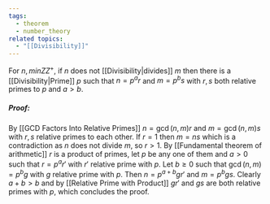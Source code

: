```yaml
---
tags:
  - theorem
  - number_theory
related topics:
  - "[[Divisibility]]"
---
```

For $n,m in ZZ^+$, if $n$ does not [[Divisibility|divides]] $m$ then there is a [[Divisibility|Prime]] $p$ such that $n=p^a r$ and $m=p^b s$ with $r,s$ both relative primes to $p$ and $a>b$.
##### Proof:
By [[GCD Factors Into Relative Primes]] $n=\gcd(n,m)r$ and $m=\gcd(n,m)s$ with $r,s$ relative primes to each other. If $r=1$ then $m=ns$ which is a contradiction as $n$ does not divide $m$, so $r>1$. By [[Fundamental theorem of arithmetic]] $r$ is a product of primes, let $p$ be any one of them and $a>0$ such that $r=p^a r'$ with $r'$ relative prime with $p$. Let $b\geq 0$ such that $\gcd(n,m)= p^b g$ with $g$ relative prime with $p$. Then $n=p^{a+b}gr'$ and $m=p^bgs$. Clearly $a+b>b$ and by [[Relative Prime with Product]] $gr'$ and $gs$ are both relative primes with $p$, which concludes the proof.